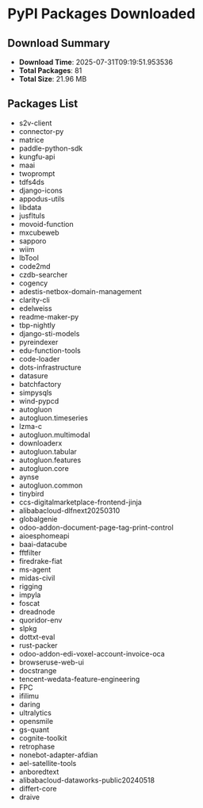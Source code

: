 # PyPI Packages Downloaded

## Download Summary
- **Download Time**: 2025-07-31T09:19:51.953536
- **Total Packages**: 81
- **Total Size**: 21.96 MB

## Packages List
- s2v-client
- connector-py
- matrice
- paddle-python-sdk
- kungfu-api
- maai
- twoprompt
- tdfs4ds
- django-icons
- appodus-utils
- libdata
- jusfltuls
- movoid-function
- mxcubeweb
- sapporo
- wiim
- lbTool
- code2md
- czdb-searcher
- cogency
- adestis-netbox-domain-management
- clarity-cli
- edelweiss
- readme-maker-py
- tbp-nightly
- django-sti-models
- pyreindexer
- edu-function-tools
- code-loader
- dots-infrastructure
- datasure
- batchfactory
- simpysqls
- wind-pypcd
- autogluon
- autogluon.timeseries
- lzma-c
- autogluon.multimodal
- downloaderx
- autogluon.tabular
- autogluon.features
- autogluon.core
- aynse
- autogluon.common
- tinybird
- ccs-digitalmarketplace-frontend-jinja
- alibabacloud-dlfnext20250310
- globalgenie
- odoo-addon-document-page-tag-print-control
- aioesphomeapi
- baai-datacube
- fftfilter
- firedrake-fiat
- ms-agent
- midas-civil
- rigging
- impyla
- foscat
- dreadnode
- quoridor-env
- slpkg
- dottxt-eval
- rust-packer
- odoo-addon-edi-voxel-account-invoice-oca
- browseruse-web-ui
- docstrange
- tencent-wedata-feature-engineering
- FPC
- ifilimu
- daring
- ultralytics
- opensmile
- gs-quant
- cognite-toolkit
- retrophase
- nonebot-adapter-afdian
- ael-satellite-tools
- anboredtext
- alibabacloud-dataworks-public20240518
- differt-core
- draive

